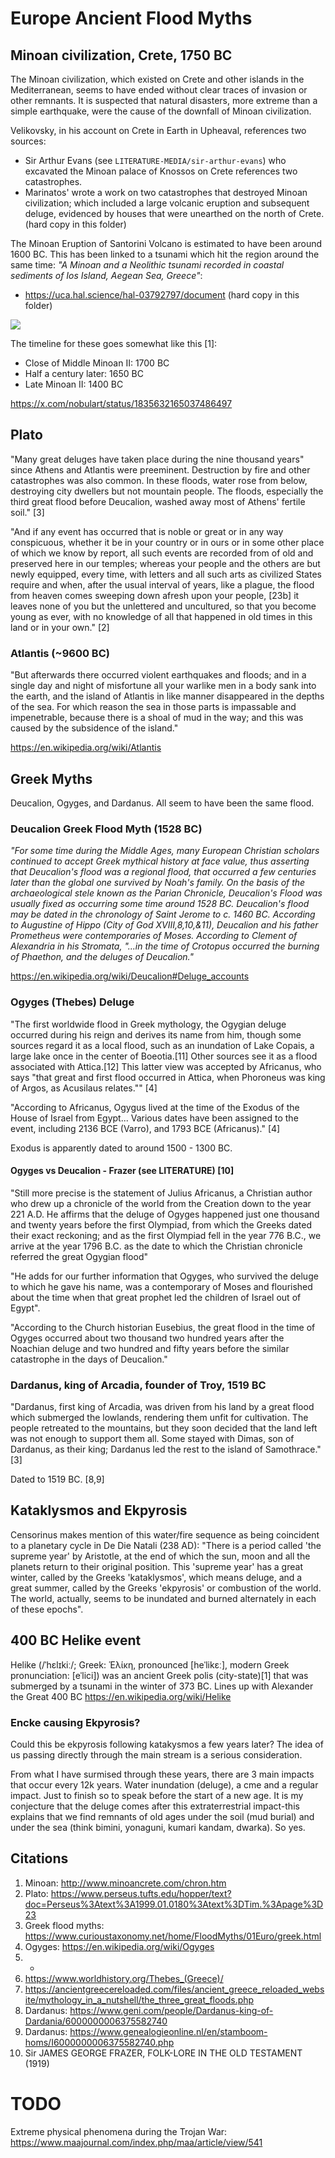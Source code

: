 # Europe Ancient Flood Myths

## Minoan civilization, Crete, 1750 BC

The Minoan civilization, which existed on Crete and other islands in the Mediterranean, seems to have ended without clear traces of invasion or other remnants. It is suspected that natural disasters, more extreme than a simple earthquake, were the cause of the downfall of Minoan civilization.

Velikovsky, in his account on Crete in Earth in Upheaval, references two sources:
- Sir Arthur Evans (see `LITERATURE-MEDIA/sir-arthur-evans`) who excavated the Minoan palace of Knossos on Crete references two catastrophes.
- Marinatos' wrote a work on two catastrophes that destroyed Minoan civilization; which included a large volcanic eruption and subsequent deluge, evidenced by houses that were unearthed on the north of Crete. (hard copy in this folder)

The Minoan Eruption of Santorini Volcano is estimated to have been around 1600 BC. This has been linked to a tsunami which hit the region around the same time: *"A Minoan and a Neolithic tsunami recorded in coastal sediments of Ios Island, Aegean Sea, Greece"*:
- https://uca.hal.science/hal-03792797/document (hard copy in this folder)

![](img/crete-myth.jpg)

The timeline for these goes somewhat like this [1]:
- Close of Middle Minoan II: 1700 BC
- Half a century later: 1650 BC
- Late Minoan II: 1400 BC

https://x.com/nobulart/status/1835632165037486497

## Plato

"Many great deluges have taken place during the nine thousand years" since Athens and Atlantis were preeminent. Destruction by fire and other catastrophes was also common. In these floods, water rose from below, destroying city dwellers but not mountain people. The floods, especially the third great flood before Deucalion, washed away most of Athens' fertile soil." [3]

"And if any event has occurred that is noble or great or in any way conspicuous, whether it be in your country or in ours or in some other place of which we know by report, all such events are recorded from of old and preserved here in our temples; whereas your people and the others are but newly equipped, every time, with letters and all such arts as civilized States require and when, after the usual interval of years, like a plague, the flood from heaven comes sweeping down afresh upon your people, [23b] it leaves none of you but the unlettered and uncultured, so that you become young as ever, with no knowledge of all that happened in old times in this land or in your own." [2]

### Atlantis (~9600 BC)

"But afterwards there occurred violent earthquakes and floods; and in a single day and night of misfortune all your warlike men in a body sank into the earth, and the island of Atlantis in like manner disappeared in the depths of the sea. For which reason the sea in those parts is impassable and impenetrable, because there is a shoal of mud in the way; and this was caused by the subsidence of the island."

https://en.wikipedia.org/wiki/Atlantis

## Greek Myths

Deucalion, Ogyges, and Dardanus. All seem to have been the same flood.

### Deucalion Greek Flood Myth (1528 BC)

*"For some time during the Middle Ages, many European Christian scholars continued to accept Greek mythical history at face value, thus asserting that Deucalion's flood was a regional flood, that occurred a few centuries later than the global one survived by Noah's family. On the basis of the archaeological stele known as the Parian Chronicle, Deucalion's Flood was usually fixed as occurring some time around 1528 BC. Deucalion's flood may be dated in the chronology of Saint Jerome to c. 1460 BC. According to Augustine of Hippo (City of God XVIII,8,10,&11), Deucalion and his father Prometheus were contemporaries of Moses. According to Clement of Alexandria in his Stromata, "...in the time of Crotopus occurred the burning of Phaethon, and the deluges of Deucalion."*

https://en.wikipedia.org/wiki/Deucalion#Deluge_accounts

### Ogyges (Thebes) Deluge

"The first worldwide flood in Greek mythology, the Ogygian deluge occurred during his reign and derives its name from him, though some sources regard it as a local flood, such as an inundation of Lake Copais, a large lake once in the center of Boeotia.[11] Other sources see it as a flood associated with Attica.[12] This latter view was accepted by Africanus, who says "that great and first flood occurred in Attica, when Phoroneus was king of Argos, as Acusilaus relates."" [4]

"According to Africanus, Ogygus lived at the time of the Exodus of the House of Israel from Egypt... Various dates have been assigned to the event, including 2136 BCE (Varro), and 1793 BCE (Africanus)." [4]

Exodus is apparently dated to around 1500 - 1300 BC.

#### Ogyges vs Deucalion - Frazer (see LITERATURE) [10]

"Still more precise is the statement of Julius Africanus, a Christian author who drew up a chronicle of the world from the Creation down to the year 221 A.D. He affirms that the deluge of Ogyges happened just one thousand and twenty years before the first Olympiad, from which the Greeks dated their exact reckoning; and as the first Olympiad fell in the year 776 B.C., we arrive at the year 1796 B.C. as the date to which the Christian chronicle referred the great Ogygian flood"

"He adds for our further information that Ogyges, who survived the deluge to which he gave his name, was a contemporary of Moses and flourished about the time when that great prophet led the children of Israel out of Egypt".

"According to the Church historian Eusebius, the great flood in the time of Ogyges occurred about two thousand two hundred years after the Noachian deluge and two hundred and fifty years before the similar catastrophe in the days of Deucalion."

### Dardanus, king of Arcadia, founder of Troy, 1519 BC

"Dardanus, first king of Arcadia, was driven from his land by a great flood which submerged the lowlands, rendering them unfit for cultivation. The people retreated to the mountains, but they soon decided that the land left was not enough to support them all. Some stayed with Dimas, son of Dardanus, as their king; Dardanus led the rest to the island of Samothrace." [3]

Dated to 1519 BC. [8,9]

## Kataklysmos and Ekpyrosis

Censorinus makes mention of this water/fire sequence as being coincident to a planetary cycle in De Die Natali (238 AD): "There is a period called 'the supreme year' by Aristotle, at the end of which the sun, moon and all the planets return to their original position. This 'supreme year' has a great winter, called by the Greeks 'kataklysmos', which means deluge, and a great summer, called by the Greeks 'ekpyrosis' or combustion of the world. The world, actually, seems to be inundated and burned alternately in each of these epochs".

## 400 BC Helike event

Helike (/ˈhɛlɪkiː/; Greek: Ἑλίκη, pronounced [heˈlikɛː], modern Greek pronunciation: [eˈlici]) was an ancient Greek polis (city-state)[1] that was submerged by a tsunami in the winter of 373 BC. Lines up with Alexander the Great 400 BC https://en.wikipedia.org/wiki/Helike

### Encke causing Ekpyrosis?

Could this be ekpyrosis following katakysmos a few years later? The idea of us passing directly through the main stream is a serious consideration.

From what I have surmised through these years, there are 3 main impacts that occur every 12k years. Water inundation (deluge), a cme and a regular impact. Just to finish so to speak before the start of a new age. It is my conjecture that the deluge comes after this extraterrestrial impact-this explains that we find remnants of old ages under the soil (mud burial) and under the sea (think bimini, yonaguni, kumari kandam, dwarka). So yes.

## Citations

1. Minoan: http://www.minoancrete.com/chron.htm
2. Plato: https://www.perseus.tufts.edu/hopper/text?doc=Perseus%3Atext%3A1999.01.0180%3Atext%3DTim.%3Apage%3D23
3. Greek flood myths: https://www.curioustaxonomy.net/home/FloodMyths/01Euro/greek.html
4. Ogyges: https://en.wikipedia.org/wiki/Ogyges
5. -
6. https://www.worldhistory.org/Thebes_(Greece)/
7. https://ancientgreecereloaded.com/files/ancient_greece_reloaded_website/mythology_in_a_nutshell/the_three_great_floods.php
8. Dardanus: https://www.geni.com/people/Dardanus-king-of-Dardania/6000000006375582740
9. Dardanus: https://www.genealogieonline.nl/en/stamboom-homs/I6000000006375582740.php
10. Sir JAMES GEORGE FRAZER, FOLK-LORE IN THE OLD TESTAMENT (1919)

# TODO

Extreme physical phenomena during the Trojan War: https://www.maajournal.com/index.php/maa/article/view/541